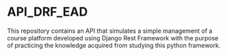 # API_DRF_EAD
This repository contains an API that simulates a simple management of a course platform developed using Django Rest Framework with the purpose of practicing the knowledge acquired from studying this python framework.
